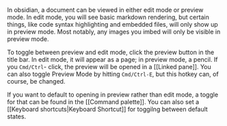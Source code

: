 In obsidian, a document can be viewed in either edit mode or preview mode. In edit mode, you will see basic markdown rendering, but certain things, like code syntax highlighting and embedded files, will only show up in preview mode. Most notably, any images you imbed will only be visible in preview mode.

To toggle between preview and edit mode, click the preview button in the title bar. In edit mode, it will appear as a page; in preview mode, a pencil. If you `Cmd/Ctrl`- click, the preview will be opened in a [[Linked pane]]. You can also toggle Preview Mode by hitting `Cmd/Ctrl-E`, but this hotkey can, of course, be changed.

If you want to default to opening in preview rather than edit mode, a toggle for that can be found in the [[Command palette]]. You can also set a [[Keyboard shortcuts|Keyboard Shortcut]] for toggilng between default states.
